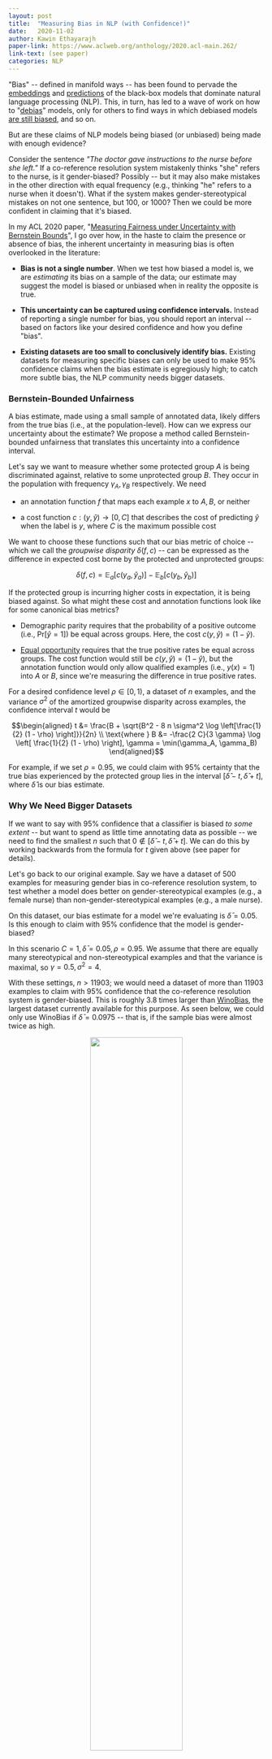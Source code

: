 ```yaml
---
layout: post
title:  "Measuring Bias in NLP (with Confidence!)"
date:   2020-11-02
author: Kawin Ethayarajh 
paper-link: https://www.aclweb.org/anthology/2020.acl-main.262/
link-text: (see paper)
categories: NLP
---
```

"Bias" -- defined in manifold ways -- has been found to pervade the [embeddings](https://arxiv.org/abs/1904.03310) and [predictions](https://arxiv.org/abs/1804.09301) of the black-box models that dominate natural language processing (NLP). This, in turn, has led to a wave of work on how to "[debias](http://papers.nips.cc/paper/6228-man-is-to-computer-programmer-as-woman-is-to-homemaker-d)" models, only for others to find ways in which debiased models [are still biased](https://arxiv.org/abs/1903.03862), and so on.

But are these claims of NLP models being biased (or unbiased) being made with enough evidence?

Consider the sentence _"The doctor gave instructions to the nurse before she left."_ If a co-reference resolution system mistakenly thinks "she" refers to the nurse, is it gender-biased? Possibly -- but it may also make mistakes in the other direction with equal frequency (e.g., thinking "he" refers to a nurse when it doesn't). What if the system makes gender-stereotypical mistakes on not one sentence, but 100, or 1000? Then we could be more confident in claiming that it's biased.

In my ACL 2020 paper, "[Measuring Fairness under Uncertainty with Bernstein Bounds](https://www.aclweb.org/anthology/2020.acl-main.262/)", I go over how, in the haste to claim the presence or absence of bias, the inherent uncertainty in measuring bias is often overlooked in the literature:

- **Bias is not a single number**. When we test how biased a model is, we are *estimating* its bias on a sample of the data; our estimate may suggest the model is biased or unbiased when in reality the opposite is true.

- **This uncertainty can be captured using confidence intervals.** Instead of reporting a single number for bias, you should report an interval -- based on factors like your desired confidence and how you define "bias".

- **Existing datasets are too small to conclusively identify bias.** Existing datasets for measuring specific biases can only be used to make 95% confidence claims when the bias estimate is egregiously high; to catch more subtle bias, the NLP community needs bigger datasets.


### Bernstein-Bounded Unfairness

A bias estimate, made using a small sample of annotated data, likely differs from the true bias (i.e., at the population-level). How can we express our uncertainty about the estimate? We propose a method called Bernstein-bounded unfairness that translates this uncertainty into a confidence interval.

Let's say we want to measure whether some protected group $A$ is being discriminated against, relative to some unprotected group $B$. They occur in the population with frequency $\gamma_A, \gamma_B$ respectively. We need

- an annotation function $f$ that maps each example $x$ to $A, B,$ or neither

- a cost function $c : (y, \hat{y}) \to [0,C]$ that describes the cost of predicting $\hat{y}$ when the label is $y$, where $C$ is the maximum possible cost

We want to choose these functions such that our bias metric of choice -- which we call the *groupwise disparity* $\delta(f,c)$ -- can be expressed as the difference in expected cost borne by the protected and unprotected groups:

$$\delta(f,c) = \mathbb{E}_a[c(y_a, \hat{y}_a)] - \mathbb{E}_b[c(y_b, \hat{y}_b)]$$

If the protected group is incurring higher costs in expectation, it is being biased against. So what might these cost and annotation functions look like for some canonical bias metrics?

- Demographic parity requires that the probability of a positive outcome (i.e., $\text{Pr}[\hat{y} = 1]$) be equal across groups. Here, the cost $c(y, \hat{y}) = (1 - \hat{y})$.

- [Equal opportunity](https://arxiv.org/abs/1610.02413) requires that the true positive rates be equal across groups. The cost function would still be $c(y, \hat{y}) = (1 - \hat{y})$, but the annotation function would only allow qualified examples (i.e., $y(x) = 1$) into $A$ or $B$, since we're measuring the difference in true positive rates.

For a desired confidence level $\rho \in [0,1)$, a dataset of $n$ examples, and the variance $\sigma^2$ of the amortized groupwise disparity across examples, the confidence interval $t$ would be 

$$\begin{aligned}
t &= \frac{B + \sqrt{B^2 - 8 n \sigma^2 \log \left[\frac{1}{2} (1 - \rho) \right]}}{2n} \\
\text{where } B &= -\frac{2 C}{3 \gamma} \log \left[ \frac{1}{2} (1 - \rho) \right],  \gamma = \min(\gamma_A, \gamma_B)
\end{aligned}$$

For example, if we set $\rho = 0.95$, we could claim with 95% certainty that the true bias experienced by the protected group lies in the interval $[ \hat{\delta} - t, \hat{\delta} + t]$, where $\hat{\delta}$ is our bias estimate.


### Why We Need Bigger Datasets 

If we want to say with 95% confidence that a classifier is biased *to some extent* -- but want to spend as little time annotating data as possible -- we need to find the smallest $n$ such that $0 \not\in [ \hat{\delta} - t, \hat{\delta} + t]$. We can do this by working backwards from the formula for $t$ given above (see paper for details).

Let's go back to our original example. Say we have a dataset of 500 examples for measuring gender bias in co-reference resolution system, to test whether a model does better on gender-stereotypical examples (e.g., a female nurse) than non-gender-stereotypical examples (e.g., a male nurse). 

On this dataset, our bias estimate for a model we're evaluating is $\bar{\delta} = 0.05$. Is this enough to claim with 95% confidence that the model is gender-biased?

In this scenario $C = 1, \bar{\delta} = 0.05, \rho = 0.95$. We assume that there are equally many stereotypical and non-stereotypical examples and that the variance is maximal, so $\gamma = 0.5, \sigma^2 = 4$. 

With these settings, $n > 11903$; we would need a dataset of more than 11903 examples to claim with 95% confidence that the co-reference resolution system is gender-biased. This is roughly 3.8 times larger than [WinoBias](https://arxiv.org/abs/1804.06876), the largest dataset currently available for this purpose. As seen below, we could only use WinoBias if $\bar{\delta} = 0.0975$ -- that is, if the sample bias were almost twice as high.

<p align="center">
	<img src="{{ site.url }}/blog/assets/bbu_3.png" style="width: 60%">
</p>

What if we want to catch more subtle bias? Although it may be possible to derive tighter confidence intervals, what we really need are larger bias-specific datasets. Although the datasets we currently have are undoubtedly helpful, they need to be much larger in order to be a useful diagnostic.


If you found this post useful, you can cite our paper as follows:

	@inproceedings{ethayarajh-2020-classifier,
    title = "Is Your Classifier Actually Biased? Measuring Fairness under Uncertainty with Bernstein Bounds",
    author = "Ethayarajh, Kawin",
    booktitle = "Proceedings of the 58th Annual Meeting of the Association for Computational Linguistics",
    month = jul,
    year = "2020",
    address = "Online",
    publisher = "Association for Computational Linguistics",
    url = "https://www.aclweb.org/anthology/2020.acl-main.262",
    doi = "10.18653/v1/2020.acl-main.262",
    pages = "2914--2919",
	}



##### Acknowledgements

<p class="small-text"> 
<!-- Many thanks to Krishnapriya Vishnubhotla, Jieyu Zhao, and Hila Gonen for their feedback on this blog post!  -->
</p>

